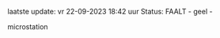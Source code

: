 laatste update: 
vr 22-09-2023 18:42   uur 
Status: FAALT - geel - 
<div class="service Y">microstation</div>